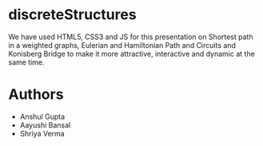 # discreteStructures
We have used HTML5, CSS3 and JS for this presentation on Shortest path in a weighted graphs, Eulerian and Hamiltonian Path and Circuits and Konisberg Bridge to make it more attractive, interactive and dynamic at the same time.

# Authors 
* Anshul Gupta
* Aayushi Bansal
* Shriya Verma
